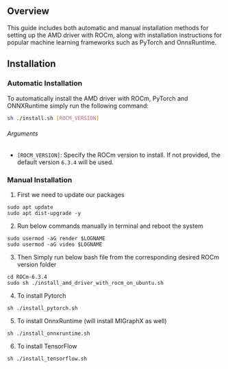 ## Overview

This guide includes both automatic and manual installation methods for setting up the AMD driver with ROCm, along with installation instructions for popular machine learning frameworks such as PyTorch and OnnxRuntime.

## Installation

### Automatic Installation

To automatically install the AMD driver with ROCm, PyTorch and ONNXRuntime simply run the following command:

```bash
sh ./install.sh [ROCM_VERSION]
```
###### Arguments

- `[ROCM_VERSION]`: Specify the ROCm version to install. If not provided, the default version `6.3.4` will be used.


### Manual Installation

1. First we need to update our packages
```
sudo apt update
sudo apt dist-upgrade -y
```
2. Run below commands manually in terminal and reboot the system
```
sudo usermod -aG render $LOGNAME
sudo usermod -aG video $LOGNAME
```
3. Then Simply run below bash file from the corresponding desired ROCm version folder
```
cd ROCm-6.3.4
sudo sh ./install_amd_driver_with_rocm_on_ubuntu.sh
```
4. To install Pytorch
```
sh ./install_pytorch.sh
```
5. To install OnnxRuntime (will install MIGraphX as well)
```
sh ./install_onnxruntime.sh
```
6. To install TensorFlow
```
sh ./install_tensorflow.sh
```
